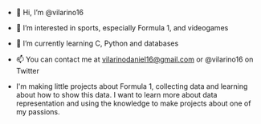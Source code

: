 - 👋 Hi, I’m @vilarino16
- 👀 I’m interested in sports, especially Formula 1, and videogames
- 🌱 I’m currently learning C, Python and databases
- 📫 You can contact me at vilarinodaniel16@gmail.com or @vilarino16 on Twitter

- I'm making little projects about Formula 1, collecting data and learning about how to show this data. I want to learn more about data representation and using the knowledge to make projects about one of my passions.
<!---
vilarino16/vilarino16 is a ✨ special ✨ repository because its `README.md` (this file) appears on your GitHub profile.
You can click the Preview link to take a look at your changes.
--->
